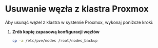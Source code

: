 # Usuwanie węzła z klastra Proxmox

Aby usunąć węzeł z klastra w systemie Proxmox, wykonaj poniższe kroki:

1. **Zrób kopię zapasową konfiguracji węzłów**
   ```bash
   cp -a /etc/pve/nodes /root/nodes_backup
